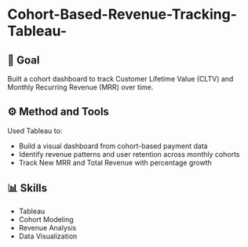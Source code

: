 # Cohort-Based-Revenue-Tracking-Tableau-

## 🧭 Goal
Built a cohort dashboard to track Customer Lifetime Value (CLTV) and Monthly Recurring Revenue (MRR) over time.

## ⚙️ Method and Tools
Used Tableau to:
- Build a visual dashboard from cohort-based payment data
- Identify revenue patterns and user retention across monthly cohorts
- Track New MRR and Total Revenue with percentage growth

## 📊 Skills
- Tableau
- Cohort Modeling
- Revenue Analysis
- Data Visualization
